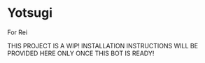 # Yotsugi
For Rei

THIS PROJECT IS A WIP! INSTALLATION INSTRUCTIONS WILL BE PROVIDED HERE ONLY ONCE THIS BOT IS READY! 

